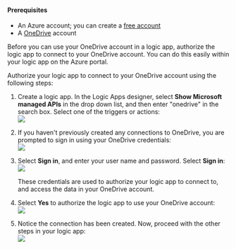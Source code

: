 #### Prerequisites
* An Azure account; you can create a [free account](https://azure.microsoft.com/free)
* A [OneDrive](https://www.microsoft.com/store/apps/onedrive/9wzdncrfj1p3) account 

Before you can use your OneDrive account in a logic app, authorize the logic app to connect to your OneDrive account.  You can do this easily within your logic app on the Azure portal. 

Authorize your logic app to connect to your OneDrive account using the following steps:

1. Create a logic app. In the Logic Apps designer, select **Show Microsoft managed APIs** in the drop down list, and then enter "onedrive" in the search box. Select one of the triggers or actions:  
   ![](./media/connectors-create-api-onedrive/onedrive-1.png)
2. If you haven't previously created any connections to OneDrive, you are prompted to sign in using your OneDrive credentials:  
   ![](./media/connectors-create-api-onedrive/onedrive-2.png)
3. Select **Sign in**, and enter your user name and password. Select **Sign in**:  
   ![](./media/connectors-create-api-onedrive/onedrive-3.png)   
   
    These credentials are used to authorize your logic app to connect to, and access the data in your OneDrive account. 
4. Select **Yes** to authorize the logic app to use your OneDrive account:  
   ![](./media/connectors-create-api-onedrive/onedrive-4.png)   
5. Notice the connection has been created. Now, proceed with the other steps in your logic app:  
   ![](./media/connectors-create-api-onedrive/onedrive-5.png)

